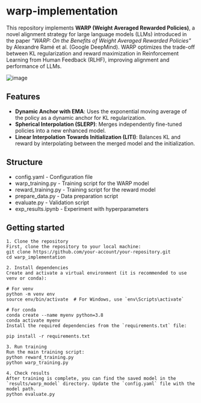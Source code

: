 # warp-implementation

This repository implements **WARP (Weight Averaged Rewarded Policies)**, a novel alignment strategy for large language models (LLMs) introduced in the paper *"WARP: On the Benefits of Weight Averaged Rewarded Policies"* by Alexandre Ramé et al. (Google DeepMind). WARP optimizes the trade-off between KL regularization and reward maximization in Reinforcement Learning from Human Feedback (RLHF), improving alignment and performance of LLMs.

![image](https://github.com/user-attachments/assets/3d330d09-9819-4c66-a5a1-fad67404cfed)


## Features
- **Dynamic Anchor with EMA**: Uses the exponential moving average of the policy as a dynamic anchor for KL regularization.
- **Spherical Interpolation (SLERP)**: Merges independently fine-tuned policies into a new enhanced model.
- **Linear Interpolation Towards Initialization (LITI)**: Balances KL and reward by interpolating between the merged model and the initialization.


## Structure
- config.yaml - Configuration file
- warp_training.py - Training script for the WARP model
- reward_training.py - Training script for the reward model
- prepare_data.py -  Data preparation script
- evaluate.py -  Validation script
- exp_results.ipynb - Experiment with hyperparameters

## Getting started
```
1. Clone the repository
First, clone the repository to your local machine:
git clone https://github.com/your-account/your-repository.git
cd warp_implementation

2. Install dependencies
Create and activate a virtual environment (it is recommended to use venv or conda):

# For venv
python -m venv env
source env/bin/activate  # For Windows, use `env\Scripts\activate`

# For conda
conda create --name myenv python=3.8
conda activate myenv
Install the required dependencies from the `requirements.txt` file:

pip install -r requirements.txt

3. Run training
Run the main training script:
python reward_training.py
python warp_training.py

4. Check results
After training is complete, you can find the saved model in the `results/warp_model` directory. Update the `config.yaml` file with the model path.
python evaluate.py

